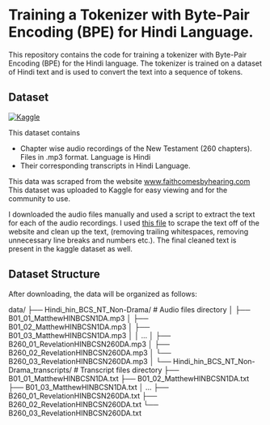 # Training a Tokenizer with Byte-Pair Encoding (BPE) for Hindi Language.

This repository contains the code for training a tokenizer with Byte-Pair Encoding (BPE) for the Hindi language. The tokenizer is trained on a dataset of Hindi text and is used to convert the text into a sequence of tokens.

## Dataset 
[![Kaggle](https://img.shields.io/badge/Kaggle-20BEFF?style=for-the-badge&logo=Kaggle&logoColor=white)](https://www.kaggle.com/datasets/nishantbhansali/new-testament-readings-in-hindi-260-chapters)

This dataset contains 
- Chapter wise audio recordings of the New Testament (260 chapters). Files in .mp3 format. Language is Hindi
- Their corresponding transcripts in Hindi Language.

This data was scraped from the website www.faithcomesbyhearing.com
This dataset was uploaded to Kaggle for easy viewing and for the community to use.

I downloaded the audio files manually and used a script to extract the text for each of the audio recordings. I used [this file](https://github.com/nishantb06/sarvam/blob/main/part2/scraping_final.ipynb) to scrape the text off of the website and clean  up the text, (removing trailing whitespaces, removing unnecessary line breaks and numbers etc.). The final cleaned text is present in the kaggle dataset as well. 

## Dataset Structure

After downloading, the data will be organized as follows:

data/
├── Hindi_hin_BCS_NT_Non-Drama/ # Audio files directory
│ ├── B01_01_MatthewHINBCSN1DA.mp3
│ ├── B01_02_MatthewHINBCSN1DA.mp3
│ ├── B01_03_MatthewHINBCSN1DA.mp3
│ │ ...
│ ├── B260_01_RevelationHINBCSN260DA.mp3
│ ├── B260_02_RevelationHINBCSN260DA.mp3
│ └── B260_03_RevelationHINBCSN260DA.mp3
│
└── Hindi_hin_BCS_NT_Non-Drama_transcripts/ # Transcript files directory
├── B01_01_MatthewHINBCSN1DA.txt
├── B01_02_MatthewHINBCSN1DA.txt
├── B01_03_MatthewHINBCSN1DA.txt
│ ...
├── B260_01_RevelationHINBCSN260DA.txt
├── B260_02_RevelationHINBCSN260DA.txt
└── B260_03_RevelationHINBCSN260DA.txt